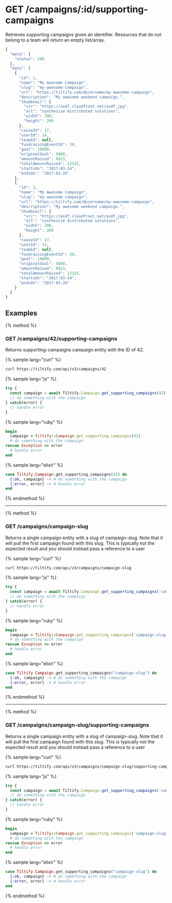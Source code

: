 # GET /campaigns/:id/supporting-campaigns

Retrieves supporting campaigns given an identifier.
Resources that do not belong to a team will return an empty list/array.

```js
{
  "meta": {
    "status": 200
  },
  "data": [
    {
      "id": 1,
      "name": "My Awesome Campaign",
      "slug": "my-awesome-campaign",
      "url": "https://tiltify.com/@username/my-awesome-campaign",
      "description": "My awesome weekend campaign.",
      "thumbnail": {
        "src": "https://asdf.cloudfront.net/asdf.jpg",
        "alt": "synthesize distributed solutions",
        "width": 200,
        "height": 200
      },
      "causeId": 17,
      "userId": 14,
      "teamId": null,
      "fundraisingEventId": 39,
      "goal": 10000,
      "originalGoal": 5000,
      "amountRaised": 8923,
      "totalAmountRaised": 12325,
      "startsOn": "2017-03-24",
      "endsOn": "2017-03-26"
    },
    {
      "id": 2,
      "name": "My Awesome Campaign",
      "slug": "my-awesome-campaign",
      "url": "https://tiltify.com/@username/my-awesome-campaign",
      "description": "My awesome weekend campaign.",
      "thumbnail": {
        "src": "https://asdf.cloudfront.net/asdf.jpg",
        "alt": "synthesize distributed solutions",
        "width": 200,
        "height": 200
      },
      "causeId": 17,
      "userId": 14,
      "teamId": null,
      "fundraisingEventId": 39,
      "goal": 10000,
      "originalGoal": 5000,
      "amountRaised": 8923,
      "totalAmountRaised": 12325,
      "startsOn": "2017-03-24",
      "endsOn": "2017-03-26"
    }
  ]
}
```

## Examples

{% method %}
### GET /campaigns/42/supporting-campaigns
Returns supporting-campaigns campaign entity with the ID of 42.

{% sample lang="curl" %}
```bash
curl https://tiltify.com/api/v3/campaigns/42
```

{% sample lang="js" %}
```js
try {
  const campaign = await Tiltify.Campaign.get_supporting_campaigns(42)
  // do something with the campaign
} catch(error) {
  // handle error
}
```

{% sample lang="ruby" %}
```ruby
begin
  campaign = Tiltify::Campaign.get_supporting_campaigns(42)
  # do something with the campaign
rescue Exception => error
  # handle error
end
```

{% sample lang="elixir" %}
```elixir
case Tiltify.Campaign.get_supporting_campaigns(42) do
  {:ok, campaign} -> # do something with the campaign
  {:error, error} -> # handle error
end
```

{% endmethod %}

---

{% method %}
### GET /campaigns/campaign-slug
Returns a single campaign entity with a slug of campaign-slug. Note that it
will pull the first campaign found with this slug. This is typically not the
expected result and you should instead pass a reference to a user

{% sample lang="curl" %}
```bash
curl https://tiltify.com/api/v3/campaigns/campaign-slug
```

{% sample lang="js" %}
```js
try {
  const campaign = await Tiltify.Campaign.get_supporting_campaigns('campaign-slug')
  // do something with the campaign
} catch(error) {
  // handle error
}
```

{% sample lang="ruby" %}
```ruby
begin
  campaign = Tiltify::Campaign.get_supporting_campaigns('campaign-slug')
  # do something with the campaign
rescue Exception => error
  # handle error
end
```

{% sample lang="elixir" %}
```elixir
case Tiltify.Campaign.get_supporting_campaigns("campaign-slug") do
  {:ok, campaign} -> # do something with the campaign
  {:error, error} -> # handle error
end
```

{% endmethod %}

---

{% method %}
### GET /campaigns/campaign-slug/supporting-campaigns
Returns a single campaign entity with a slug of campaign-slug. Note that it
will pull the first campaign found with this slug. This is typically not the
expected result and you should instead pass a reference to a user

{% sample lang="curl" %}
```bash
curl https://tiltify.com/api/v3/campaigns/campaign-slug/supporting-campaigns
```

{% sample lang="js" %}
```js
try {
  const campaign = await Tiltify.Campaign.get_supporting_campaigns('campaign-slug')
  // do something with the campaign
} catch(error) {
  // handle error
}
```

{% sample lang="ruby" %}
```ruby
begin
  campaign = Tiltify::Campaign.get_supporting_campaigns('campaign-slug')
  # do something with the campaign
rescue Exception => error
  # handle error
end
```

{% sample lang="elixir" %}
```elixir
case Tiltify.Campaign.get_supporting_campaigns("campaign-slug") do
  {:ok, campaign} -> # do something with the campaign
  {:error, error} -> # handle error
end
```

{% endmethod %}
